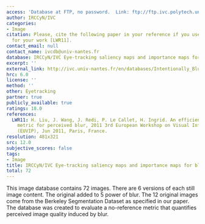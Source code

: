 ```yaml
---
access: 'Database at FTP, no password.  Link: ftp://ftp.ivc.polytech.univ-nantes.fr/Intentionally_Blurred_Background_Images/'
author: IRCCyN/IVC
categories:
- Image
citation: Please, cite the following paper in your reference if you use this database
  for your work [LWR11].
contact_email: null
contact_name: ivcdb@univ-nantes.fr
database: IRCCyN/IVC Eye-tracking saliency maps and importance maps for blurred images
excerpt: ''
external_link: http://ivc.univ-nantes.fr/en/databases/Intentionally_Blurred_Background_Images/
hrc: 6.0
license: ''
method: ''
other: Eyetracking
partner: true
publicly_available: true
ratings: 18.0
references:
  LWR11: H. Liu, J. Wang, J. Redi, P. Le Callet, H. Ingrid. An efficient no-reference
    metric for perceived blur, 2011 3rd European Workshop on Visual Information Processing
    (EUVIP), Jun 2011, Paris, France.
resolution: 481x321
src: 12.0
subjective_scores: false
tags:
- Image
title: IRCCyN/IVC Eye-tracking saliency maps and importance maps for blurred images
total: 72
---
```


This image database contains 72 images. There are 6 versions of each still image content. The original added to 5 power of blur. The 12 original images come from the Berkeley Segmentation Dataset as specified in our paper. The database was created to evaluate a no-reference metric that quantifies perceived image quality induced by blur.